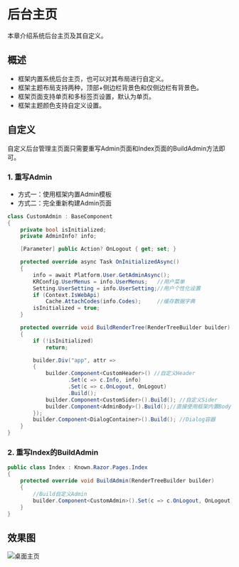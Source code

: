 # 后台主页

本章介绍系统后台主页及其自定义。

## 概述

- 框架内置系统后台主页，也可以对其布局进行自定义。
- 框架主题布局支持两种，顶部+侧边栏背景色和仅侧边栏有背景色。
- 框架页面支持单页和多标签页设置，默认为单页。
- 框架主题颜色支持自定义设置。

## 自定义

自定义后台管理主页面只需要重写Admin页面和Index页面的BuildAdmin方法即可。

### 1. 重写Admin

- 方式一：使用框架内置Admin模板
- 方式二：完全重新构建Admin页面

```csharp
class CustomAdmin : BaseComponent
{
    private bool isInitialized;
    private AdminInfo? info;

    [Parameter] public Action? OnLogout { get; set; }

    protected override async Task OnInitializedAsync()
    {
        info = await Platform.User.GetAdminAsync();
        KRConfig.UserMenus = info.UserMenus;   //用户菜单
        Setting.UserSetting = info.UserSetting;//用户个性化设置
        if (Context.IsWebApi)
            Cache.AttachCodes(info.Codes);     //缓存数据字典
        isInitialized = true;
    }

    protected override void BuildRenderTree(RenderTreeBuilder builder)
    {
        if (!isInitialized)
            return;

        builder.Div("app", attr =>
        {
            builder.Component<CustomHeader>() //自定义Header
                   .Set(c => c.Info, info)
                   .Set(c => c.OnLogout, OnLogout)
                   .Build();
            builder.Component<CustomSider>().Build(); //自定义Sider
            builder.Component<AdminBody>().Build();//直接使用框架内置Body
        });
        builder.Component<DialogContainer>().Build(); //Dialog容器
    }
}
```

### 2. 重写Index的BuildAdmin

```csharp
public class Index : Known.Razor.Pages.Index
{
    protected override void BuildAdmin(RenderTreeBuilder builder)
    {
        //Build自定义Admin
        builder.Component<CustomAdmin>().Set(c => c.OnLogout, OnLogout).Build();
    }
}
```

## 效果图

![桌面主页](https://foruda.gitee.com/images/1688092817417883098/53a1da51_14334.png "屏幕截图")
